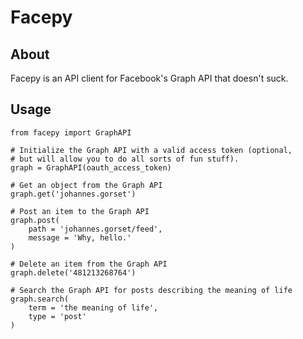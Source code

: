 # Facepy

## About

Facepy is an API client for Facebook's Graph API that doesn't suck.

## Usage

    from facepy import GraphAPI
    
    # Initialize the Graph API with a valid access token (optional,
    # but will allow you to do all sorts of fun stuff).
    graph = GraphAPI(oauth_access_token)
    
    # Get an object from the Graph API
    graph.get('johannes.gorset')
    
    # Post an item to the Graph API
    graph.post(
        path = 'johannes.gorset/feed',
        message = 'Why, hello.'
    )
    
    # Delete an item from the Graph API
    graph.delete('481213268764')
    
    # Search the Graph API for posts describing the meaning of life
    graph.search(
        term = 'the meaning of life',
        type = 'post'
    )
